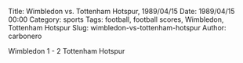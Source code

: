 Title: Wimbledon vs. Tottenham Hotspur, 1989/04/15
Date: 1989/04/15 00:00
Category: sports
Tags: football, football scores, Wimbledon, Tottenham Hotspur
Slug: wimbledon-vs-tottenham-hotspur
Author: carbonero


Wimbledon 1 - 2 Tottenham Hotspur
